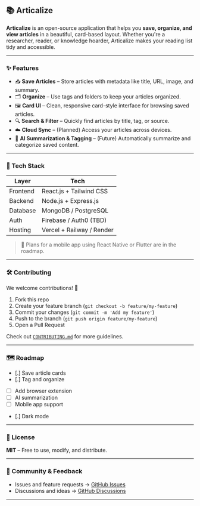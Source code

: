 ## 📚 Articalize

**Articalize** is an open-source application that helps you **save, organize, and view articles** in a beautiful, card-based layout. Whether you're a researcher, reader, or knowledge hoarder, Articalize makes your reading list tidy and accessible.

---

### ✨ Features

* 📥 **Save Articles** – Store articles with metadata like title, URL, image, and summary.
* 🗂️ **Organize** – Use tags and folders to keep your articles organized.
* 🖼️ **Card UI** – Clean, responsive card-style interface for browsing saved articles.
* 🔍 **Search & Filter** – Quickly find articles by title, tag, or source.
* ☁️ **Cloud Sync** – (Planned) Access your articles across devices.
* 🧠 **AI Summarization & Tagging** – (Future) Automatically summarize and categorize saved content.

---

### 🚀 Tech Stack

| Layer    | Tech                      |
| -------- | ------------------------- |
| Frontend | React.js + Tailwind CSS   |
| Backend  | Node.js + Express.js      |
| Database | MongoDB / PostgreSQL      |
| Auth     | Firebase / Auth0 (TBD)    |
| Hosting  | Vercel + Railway / Render |

> 📱 Plans for a mobile app using React Native or Flutter are in the roadmap.

---

### 🛠️ Contributing

We welcome contributions! 🎉

1. Fork this repo
2. Create your feature branch (`git checkout -b feature/my-feature`)
3. Commit your changes (`git commit -m 'Add my feature'`)
4. Push to the branch (`git push origin feature/my-feature`)
5. Open a Pull Request

Check out [`CONTRIBUTING.md`](./CONTRIBUTING.md) for more guidelines.

---

### 🗺️ Roadmap

* [.] Save article cards
* [.] Tag and organize
* [ ] Add browser extension
* [ ] AI summarization
* [ ] Mobile app support
* [.] Dark mode

---

### 📄 License

**MIT** – Free to use, modify, and distribute.

---

### 💬 Community & Feedback

* Issues and feature requests → [GitHub Issues](https://github.com/yourusername/Articalize/issues)
* Discussions and ideas → [GitHub Discussions](https://github.com/yourusername/Articalize/discussions)

---
